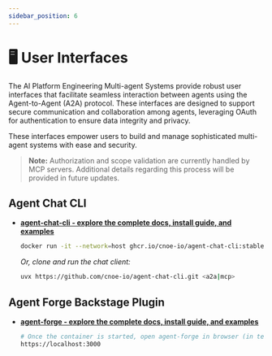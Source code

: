```yaml
---
sidebar_position: 6
---
```

# 🖥️ User Interfaces

The AI Platform Engineering Multi-agent Systems provide robust user interfaces that facilitate seamless interaction between agents using the Agent-to-Agent (A2A) protocol. These interfaces are designed to support secure communication and collaboration among agents, leveraging OAuth for authentication to ensure data integrity and privacy.

These interfaces empower users to build and manage sophisticated multi-agent systems with ease and security.

> **Note:** Authorization and scope validation are currently handled by MCP servers. Additional details regarding this process will be provided in future updates.

## Agent Chat CLI

- [**agent-chat-cli - explore the complete docs, install guide, and examples**](https://github.com/cnoe-io/agent-chat-cli)

   ```bash
   docker run -it --network=host ghcr.io/cnoe-io/agent-chat-cli:stable
   ```

   *Or, clone and run the chat client:*

   ```bash
   uvx https://github.com/cnoe-io/agent-chat-cli.git <a2a|mcp>
   ```

## Agent Forge Backstage Plugin

- [**agent-forge - explore the complete docs, install guide, and examples**](https://github.com/backstage/community-plugins/tree/main/workspaces/agent-forge)

    ```bash
    # Once the container is started, open agent-forge in browser (in test mode)
    https://localhost:3000
    ```
